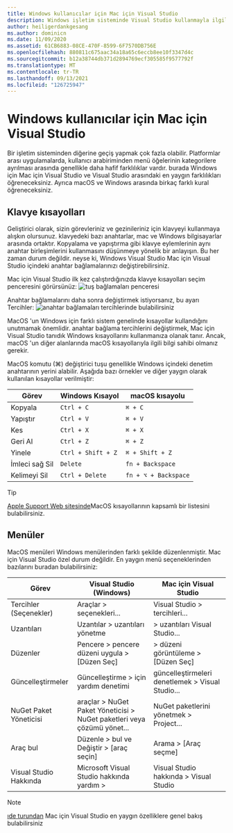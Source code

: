```yaml
---
title: Windows kullanıcılar için Mac için Visual Studio
description: Windows işletim sisteminde Visual Studio kullanmayla ilgili tanıdık geliştiriciler için Mac için Visual Studio tanıtım.
author: heiligerdankgesang
ms.author: dominicn
ms.date: 11/09/2020
ms.assetid: 61CB6883-08CE-470F-8599-6F7570DB756E
ms.openlocfilehash: 880811c675aac34a18a65c6eccb8ee10f3347d4c
ms.sourcegitcommit: b12a38744db371d2894769ecf305585f9577792f
ms.translationtype: MT
ms.contentlocale: tr-TR
ms.lasthandoff: 09/13/2021
ms.locfileid: "126725947"
---
```

# <a name="visual-studio-for-mac-for-windows-users"></a>Windows kullanıcılar için Mac için Visual Studio

Bir işletim sisteminden diğerine geçiş yapmak çok fazla olabilir. Platformlar arası uygulamalarda, kullanıcı arabiriminden menü öğelerinin kategorilere ayrılması arasında genellikle daha hafif farklılıklar vardır. burada Windows için Mac için Visual Studio ve Visual Studio arasındaki en yaygın farklılıkları öğreneceksiniz. Ayrıca macOS ve Windows arasında birkaç farklı kural öğreneceksiniz.

## <a name="keyboard-shortcuts"></a>Klavye kısayolları

Geliştirici olarak, sizin görevleriniz ve gezinileriniz için klavyeyi kullanmaya alışkın olursunuz. klavyedeki bazı anahtarlar, mac ve Windows bilgisayarlar arasında ortaktır. Kopyalama ve yapıştırma gibi klavye eylemlerinin aynı anahtar birleşimlerini kullanmasını düşünmeye yönelik bir anlayışın. Bu her zaman durum değildir. neyse ki, Windows Visual Studio Mac için Visual Studio içindeki anahtar bağlamalarınızı değiştirebilirsiniz.

Mac için Visual Studio ilk kez çalıştırdığınızda klavye kısayolları seçim penceresini görürsünüz: ![ tuş bağlamaları penceresi](media/ide-tour-2019-keyboard-shortcut.png)

Anahtar bağlamalarını daha sonra değiştirmek istiyorsanız, bu ayarı Tercihler: ![ anahtar bağlamaları tercihlerinde bulabilirsiniz](media/customizing-the-ide-image10a.png)

MacOS 'un Windows için farklı sistem genelinde kısayollar kullandığını unutmamak önemlidir. anahtar bağlama tercihlerini değiştirmek, Mac için Visual Studio tanıdık Windows kısayollarını kullanmanıza olanak tanır. Ancak, macOS 'un diğer alanlarında macOS kısayollarıyla ilgili bilgi sahibi olmanız gerekir.

MacOS komutu (⌘) değiştirici tuşu genellikle Windows içindeki denetim anahtarının yerini alabilir. Aşağıda bazı örnekler ve diğer yaygın olarak kullanılan kısayollar verilmiştir:

|Görev                   |Windows Kısayol         |macOS kısayolu      |
|-----------------------|-------------------------|--------------------|
|Kopyala                   |`Ctrl + C`               |`⌘ + C`             |
|Yapıştır                  |`Ctrl + V`               |`⌘ + V`             |
|Kes                    |`Ctrl + X`               |`⌘ + X`             |
|Geri Al                   |`Ctrl + Z`               |`⌘ + Z`             |
|Yinele                   |`Ctrl + Shift + Z`       |`⌘ + Shift + Z`     |
|İmleci sağ Sil |`Delete`                 |`fn + Backspace`    |
|Kelimeyi Sil            |`Ctrl + Delete`          |`fn + ⌥ + Backspace`|

> [!TIP]
> [Apple Support Web sitesinde](https://support.apple.com/en-us/HT201236)MacOS kısayollarının kapsamlı bir listesini bulabilirsiniz.

## <a name="menus"></a>Menüler

MacOS menüleri Windows menülerinden farklı şekilde düzenlenmiştir. Mac için Visual Studio özel durum değildir. En yaygın menü seçeneklerinden bazılarını buradan bulabilirsiniz:

|Görev                   |Visual Studio (Windows)                                              |Mac için Visual Studio                |
|-----------------------|---------------------------------------------------------------------|-------------------------------------|
|Tercihler (Seçenekler)  |Araçlar > seçenekleri...                                                   |Visual Studio > tercihleri...       |
|Uzantıları             |Uzantılar > uzantıları yönetme                                       |> uzantıları Visual Studio...        |
|Düzenler                |Pencere > pencere düzeni uygula > [Düzen Seç]                       |> düzeni görüntüleme > [Düzen Seç]               |
|Güncelleştirmeler                |Güncelleştirme > için yardım denetimi                                             |güncelleştirmeleri denetlemek > Visual Studio... |
|NuGet Paket Yöneticisi  |araçlar > NuGet Paket Yöneticisi > NuGet paketleri veya çözümü yönet... |NuGet paketlerini yönetmek > Project...   |
|Araç bul             |Düzenle > bul ve Değiştir > [araç seçin]                              |Arama > [Araç seçme]               |
|Visual Studio Hakkında    |Microsoft Visual Studio hakkında yardım >                                 |Visual Studio hakkında > Visual Studio  

> [!NOTE]
> [ıde turundan](ide-tour.md) Mac için Visual Studio en yaygın özelliklere genel bakış bulabilirsiniz